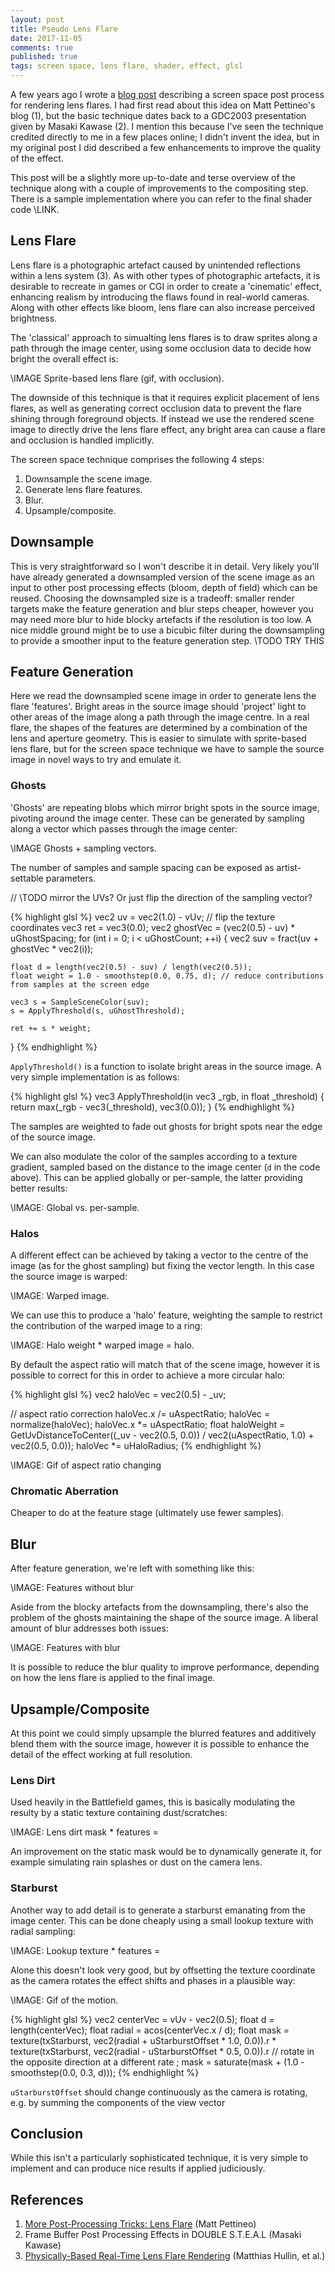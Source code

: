 ```yaml
---
layout: post
title: Pseudo Lens Flare
date: 2017-11-05
comments: true
published: true
tags: screen space, lens flare, shader, effect, glsl
---
```


A few years ago I wrote a [blog post](http://john-chapman-graphics.blogspot.fr/2013/02/pseudo-lens-flare.html) describing a screen space post process for rendering lens flares. I had first read about this idea on Matt Pettineo's blog (1), but the basic technique dates back to a GDC2003 presentation given by Masaki Kawase (2). I mention this because I've seen the technique credited directly to me in a few places online; I didn't invent the idea, but in my original post I did described a few enhancements to improve the quality of the effect.

This post will be a slightly more up-to-date and terse overview of the technique along with a couple of improvements to the compositing step. There is a sample implementation where you can refer to the final shader code \LINK.

## Lens Flare ##

Lens flare is a photographic artefact caused by unintended reflections within a lens system (3). As with other types of photographic artefacts, it is desirable to recreate in games or CGI in order to create a 'cinematic' effect, enhancing realism by introducing the flaws found in real-world cameras.  Along with other effects like bloom, lens flare can also increase perceived brightness.

The 'classical' approach to simualting lens flares is to draw sprites along a path through the image center, using some occlusion data to decide how bright the overall effect is:

\IMAGE Sprite-based lens flare (gif, with occlusion).

The downside of this technique is that it requires explicit placement of lens flares, as well as generating correct occlusion data to prevent the flare shining through foreground objects. If instead we use the rendered scene image to directly drive the lens flare effect, any bright area can cause a flare and occlusion is handled implicitly.

The screen space technique comprises the following 4 steps:

1. Downsample the scene image.
2. Generate lens flare features.
3. Blur.
4. Upsample/composite.

## Downsample ##

This is very straightforward so I won't describe it in detail. Very likely you'll have already generated a downsampled version of the scene image as an input to other post processing effects (bloom, depth of field) which can be reused. Choosing the downsampled size is a tradeoff: smaller render targets make the feature generation and blur steps cheaper, however you may need more blur to hide blocky artefacts if the resolution is too low. A nice middle ground might be to use a bicubic filter during the downsampling to provide a smoother input to the feature generation step. \TODO TRY THIS

## Feature Generation ##

Here we read the downsampled scene image in order to generate lens the flare 'features'. Bright areas in the source image should 'project' light to other areas of the image along a path through the image centre. In a real flare, the shapes of the features are determined by a combination of the lens and aperture geometry. This is easier to simulate with sprite-based lens flare, but for the screen space technique we have to sample the source image in novel ways to try and emulate it.

### Ghosts ###

'Ghosts' are repeating blobs which mirror bright spots in the source image, pivoting around the image center. These can be generated by sampling along a vector which passes through the image center:

\IMAGE Ghosts + sampling vectors.

The number of samples and sample spacing can be exposed as artist-settable parameters.

// \TODO mirror the UVs? Or just flip the direction of the sampling vector?

{% highlight glsl %}
vec2 uv = vec2(1.0) - vUv; // flip the texture coordinates
vec3 ret = vec3(0.0);
vec2 ghostVec = (vec2(0.5) - uv) * uGhostSpacing;
for (int i = 0; i < uGhostCount; ++i) {
	vec2 suv = fract(uv + ghostVec * vec2(i));

	float d = length(vec2(0.5) - suv) / length(vec2(0.5));
	float weight = 1.0 - smoothstep(0.0, 0.75, d); // reduce contributions from samples at the screen edge

	vec3 s = SampleSceneColor(suv);
	s = ApplyThreshold(s, uGhostThreshold);

	ret += s * weight;
}
{% endhighlight %}

`ApplyThreshold()` is a function to isolate bright areas in the source image. A very simple implementation is as follows:

{% highlight glsl %}
vec3 ApplyThreshold(in vec3 _rgb, in float _threshold)
{
	return max(_rgb - vec3(_threshold), vec3(0.0));
}
{% endhighlight %}

The samples are weighted to fade out ghosts for bright spots near the edge of the source image.

We can also modulate the color of the samples according to a texture gradient, sampled based on the distance to the image center (`d` in the code above). This can be applied globally or per-sample, the latter providing better results:

\IMAGE: Global vs. per-sample.

### Halos ###

A different effect can be achieved by taking a vector to the centre of the image (as for the ghost sampling) but fixing the vector length. In this case the source image is warped:

\IMAGE: Warped image.

We can use this to produce a 'halo' feature, weighting the sample to restrict the contribution of the warped image to a ring:

\IMAGE: Halo weight * warped image = halo.

By default the aspect ratio will match that of the scene image, however it is possible to correct for this in order to achieve a more circular halo:

{% highlight glsl %}
vec2 haloVec = vec2(0.5) - _uv;

// aspect ratio correction
haloVec.x /= uAspectRatio;
haloVec = normalize(haloVec);
haloVec.x *= uAspectRatio;
float haloWeight = GetUvDistanceToCenter((_uv - vec2(0.5, 0.0)) / vec2(uAspectRatio, 1.0) + vec2(0.5, 0.0));
haloVec *= uHaloRadius;
{% endhighlight %}

\IMAGE: Gif of aspect ratio changing

### Chromatic Aberration ###

Cheaper to do at the feature stage (ultimately use fewer samples).

## Blur ##

After feature generation, we're left with something like this:

\IMAGE: Features without blur

Aside from the blocky artefacts from the downsampling, there's also the problem of the ghosts maintaining the shape of the source image. A liberal amount of blur addresses both issues:

\IMAGE: Features with blur

It is possible to reduce the blur quality to improve performance, depending on how the lens flare is applied to the final image.

## Upsample/Composite ##

At this point we could simply upsample the blurred features and additively blend them with the source image, however it is possible to enhance the detail of the effect working at full resolution.

### Lens Dirt ###

Used heavily in the Battlefield games, this is basically modulating the resulty by a static texture containing dust/scratches:

\IMAGE: Lens dirt mask * features =

An improvement on the static mask would be to dynamically generate it, for example simulating rain splashes or dust on the camera lens.

### Starburst ###

Another way to add detail is to generate a starburst emanating from the image center. This can be done cheaply using a small lookup texture with radial sampling:

\IMAGE: Lookup texture * features =

Alone this doesn't look very good, but by offsetting the texture coordinate as the camera rotates the effect shifts and phases in a plausible way:

\IMAGE: Gif of the motion.

{% highlight glsl %}
vec2 centerVec = vUv - vec2(0.5);
float d = length(centerVec);
float radial = acos(centerVec.x / d);
float mask =
	  texture(txStarburst, vec2(radial + uStarburstOffset * 1.0, 0.0)).r
	* texture(txStarburst, vec2(radial - uStarburstOffset * 0.5, 0.0)).r // rotate in the opposite direction at a different rate
	;
mask = saturate(mask + (1.0 - smoothstep(0.0, 0.3, d)));
{% endhighlight %}

`uStarburstOffset` should change continuously as the camera is rotating, e.g. by summing the components of the view vector

## Conclusion ##

While this isn't a particularly sophisticated technique, it is very simple to implement and can produce nice results if applied judiciously.

## References ##

1. [More Post-Processing Tricks: Lens Flare](https://mynameismjp.wordpress.com/2009/12/15/more-post-processing-tricks-lens-flare/) (Matt Pettineo)
2. Frame Buffer Post Processing Effects in DOUBLE S.T.E.A.L (Masaki Kawase)
3. [Physically-Based Real-Time Lens Flare Rendering](http://resources.mpi-inf.mpg.de/lensflareRendering/pdf/flare.pdf) (Matthias Hullin, et al.)
